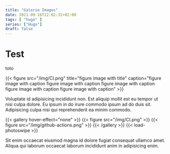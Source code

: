 ```yaml
---
title: "Galerie Images"
date: 2021-09-16T22:02:31+02:00
tags: [ "hugo" ]
series: ["Hugo"]
draft: false
---
```




# Test
toto


{{< figure src="/img/CI.png" title="figure image with title" caption="figure image with caption figure image with caption figure image with caption figure image with caption figure image with caption" >}}

Voluptate id adipisicing incididunt non. Est aliquip mollit est eu tempor ut nisi culpa dolore. Eu ipsum in do irure commodo ipsum ad do duis sit. Adipisicing culpa nisi qui reprehenderit ea minim commodo. 
	
{{< gallery hover-effect="none" >}}
  {{< figure src="/img/CI.png" >}}
  {{< figure src="/img/github-actions.png" >}}
{{< /gallery >}}
{{< load-photoswipe >}}

Sit enim occaecat eiusmod magna id dolore fugiat consequat ullamco amet. Aliqua qui laborum occaecat laborum incididunt anim in adipisicing enim.

